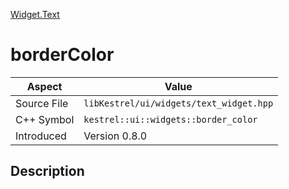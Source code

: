 [Widget.Text](index)
# borderColor
| Aspect | Value |
| --- | --- |
| Source File | `libKestrel/ui/widgets/text_widget.hpp` |
| C++ Symbol | `kestrel::ui::widgets::border_color` |
| Introduced | Version 0.8.0 |
## Description


